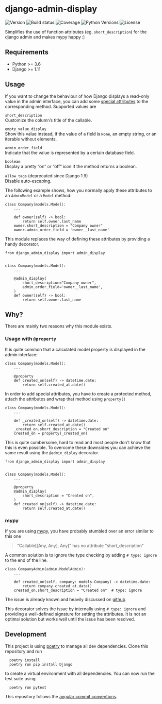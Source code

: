# django-admin-display

![Version](https://img.shields.io/pypi/v/django-admin-display.svg)
![Build status](https://travis-ci.org/escaped/django-admin-display.png?branch=master)
![Coverage](https://coveralls.io/repos/escaped/django-admin-display/badge.png?branch=master)
![Python Versions](https://img.shields.io/pypi/pyversions/django-admin-display.svg)
![License](https://img.shields.io/pypi/l/django-admin-display.svg)

Simplifies the use of function attributes (eg. `short_description`) for the django admin and makes mypy happy :)


## Requirements

- Python >= 3.6
- Django >= 1.11


## Usage

If you want to change the behaviour of how Django displays a read-only value in the admin interface,
you can add some [special attributes](>https://docs.djangoproject.com/en/2.1/ref/contrib/admin/#django.contrib.admin.ModelAdmin.list_display) to the corresponding method.
Supported values are

`short_description`  
    Customize the column’s title of the callable.
    
`empty_value_display`  
    Show this value instead, if the value of a field is `None`, an empty string, or an iterable without elements.
    
`admin_order_field`  
    Indicate that the value is represented by a certain database field.
    
`boolean`  
    Display a pretty “on” or “off” icon if the method returns a boolean.
    
`allow_tags` (deprecated since Django 1.9)  
    Disable auto-escaping.

The following example shows, how you normally apply these attributes to an `AdminModel` or a `Model` method.

    class Company(models.Model):
        ...

        def owner(self) -> bool:
            return self.owner.last_name
        owner.short_description = "Company owner"
        owner.admin_order_field = 'owner__last_name'

This module replaces the way of defining these attributes by providing a handy decorator.

    from django_admin_display import admin_display


    class Company(models.Model):
        ...

        @admin_display(
            short_description="Company owner",
            admin_order_field='owner__last_name',
        )
        def owner(self) -> bool:
            return self.owner.last_name


## Why?

There are mainly two reasons why this module exists.

### Usage with `@property`

It is quite common that a calculated model property is displayed in the admin interface:

    class Company(models.Model):
        ...

        @property
        def created_on(self) -> datetime.date:
            return self.created_at.date()

In order to add special attributes, you have to create a protected method,
attach the attributes and wrap that method using `property()`

    class Company(models.Model):
        ...

        def _created_on(self) -> datetime.date:
            return self.created_at.date()
        _created_on.short_description = "Created on"
        created_on = property(_created_on)

This is quite cumbersome, hard to read and most people don't know that this is even possible.
To overcome these downsides you can achieve the same result using the `@admin_diplay` decorator.

    from django_admin_display import admin_display


    class Company(models.Model):
        ...

        @property
        @admin_display(
            short_description = "Created on",
        )
        def created_on(self) -> datetime.date:
            return self.created_at.date()

### mypy

If you are using [mypy](http://mypy-lang.org/), you have probably stumbled over an error similar to this one

> "Callable[[Any, Any], Any]" has no attribute "short_description"

A common solution is to ignore the type checking by adding `# type: ignore` to the end of the line.

    class CompanyAdmin(admin.ModelAdmin):
        ...

        def created_on(self, company: models.Company) -> datetime.date:
            return company.created_at.date()
        created_on.short_description = "Created on"  # type: ignore

The issue is already known and heavily discussed on [github](https://github.com/python/mypy/issues/2087).

This decorator solves the issue by internally using `# type: ignore` and providing a well-defined signature for setting the attributes.
It is not an optimal solution but works well until the issue has been resolved.


## Development

This project is using [poetry](https://poetry.eustace.io/) to manage all
dev dependencies.
Clone this repository and run

      poetry install
      poetry run pip install Django

to create a virtual environment with all dependencies.
You can now run the test suite using

      poetry run pytest

This repository follows the [angular commit conventions](https://github.com/marionebl/commitlint/tree/master/@commitlint/config-angular).
